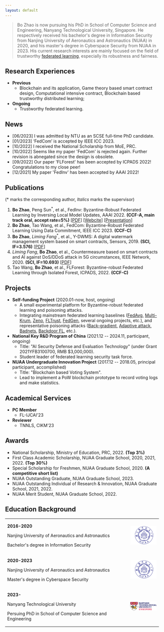 ```yaml
---
layout: default
---
```


> Bo Zhao is now pursuing his PhD in School of Computer Science and Engineering, Nanyang Technological University, Singapore. He respectively received his bachelor's degree in Information Security from Nanjing University of Aeronautics and Astronautics (NUAA) in 2020, and his master's degree in Cyberspace Security from NUAA in 2023. His current research interests are mainly focused on the field of trustworthy [federated learning](https://en.wikipedia.org/wiki/Federated_learning), especially its robustness and fairness.

## Research Experiences

- **Previous**
  - Blockchain and its application, Game theory based smart contract design, Computational intensive contract, Blockchain based trustworthy distributed learning;
- **Ongoing**
  - Trustworthy federated learning.

## News

- [06/2023] I was admitted by NTU as an SCSE full-time PhD candidate.
- [01/2023] ‘FedCom’ is accepted by IEEE ICC 2023.
- [10/2022] I received the National Scholarship from MoE, PRC.
- [10/2022] Seems like my paper 'FedCom' is rejected again. Further revision is abnegated since the design is obsolete.
- [09/2022] Our paper 'FLForest' has been accepted by ICPADS 2022! Congratulations to my close peer!
- [12/2021] My paper 'FedInv' has been accepted by AAAI 2022!

## Publications

(* marks the corresponding author, *Italics* marks the supervisor)

1. **Bo Zhao**, Peng Sun<sup>*</sup>, et al., FedInv: Byzantine-Robust Federated Learning by Inversing Local Model Updates, AAAI 2022. **(CCF-A, main track oral, accept rate=5%)** [[PDF](https://ojs.aaai.org/index.php/AAAI/article/view/20903)] [[Webcite](https://aaai-2022.virtualchair.net/poster_aaai8088)]  [[Presentation](https://www.bilibili.com/video/BV1ZY4y1z74b?share_source=copy_web)]
2. **Bo Zhao**, Tao Wang, et al., FedCom: Byzantine-Robust Federated Learning Using Data Commitment, IEEE ICC 2023. **(CCF-C)**
3. **Bo Zhao**, *Liming Fang*<sup>*</sup>, et al., Y-DWMS: A digital watermark management system based on smart contracts, Sensors, 2019. **(SCI, IF=3.576)** [[PDF](https://www.mdpi.com/1424-8220/19/14/3091)]
4. *Liming Fang*, **Bo Zhao**, et al., Countermeasure based on smart contracts and AI against DoS/DDoS attack in 5G circumstances, IEEE Network, 2020. **(SCI, IF=10.693)** [[PDF](https://ieeexplore.ieee.org/abstract/document/9277902)]
5. Tao Wang, **Bo Zhao**, et al., FLForest: Byzantine-robust Federated Learning through Isolated Forest, ICPADS, 2022. **(CCF-C)**

## Projects

- **Self-funding Project** (2020.01-now, host, ongoing)
  - A small experimental platform for Byzantine-robust federated learning and poisoning attacks. 
  - Integrating mainstream federated learning baselines ([FedAvg](http://proceedings.mlr.press/v54/mcmahan17a/mcmahan17a.pdf), [Multi-Krum](https://proceedings.neurips.cc/paper/2017/file/f4b9ec30ad9f68f89b29639786cb62ef-Paper.pdf), [Zeno](http://proceedings.mlr.press/v97/xie19b/xie19b.pdf), [FLTrust](https://arxiv.org/pdf/2012.13995.pdf), [FedGen](http://proceedings.mlr.press/v139/zhu21b/zhu21b.pdf), several ongoing projects, etc.), and representative poisoning attacks ([Back-gradient](https://arxiv.org/pdf/1708.08689.pdf), [Adaptive attack](https://www.usenix.org/system/files/sec20summer_fang_prepub.pdf), [Badnets](https://arxiv.org/pdf/1708.06733.pdf?ref=https://githubhelp.com), [Backdoor FL](http://proceedings.mlr.press/v108/bagdasaryan20a/bagdasaryan20a.pdf), etc.).
- **National Key R&D Program of China** (2021.12 -- 2024.11, participant, ongoing)
  - Title: "AI Security Defense and Evaluation Technology" (under Grant 2021YFB3100700, RMB \$3,000,000).
  - Student leader of federated learning security task force.
- **NUAA Undergraduate Innovation Project** (2017.12 -- 2018.05, principal participant, accomplished)
  - Title: "Blockchain based Voting System".
  - Lead to implement a PoW blockchain prototype to record voting logs and make statistics.

## Academical Services

- **PC Member**
  - FL-IJCAI'23
- **Reviewer**
  - TNNLS, CIKM'23

## Awards

- National Scholarship, Ministry of Education, PRC, 2022. **(Top 3%)**
- First Class Academic Scholarship, NUAA Graduate School, 2020, 2021, 2022. **(Top 30%)**
- Special Scholarship for Freshmen, NUAA Graduate School, 2020. **(A competitive short list)**
- NUAA Outstanding Graduate, NUAA Graduate School, 2023.
- NUAA Outstanding Individual of Research & Innovation, NUAA Graduate School, 2021, 2022.
- NUAA Merit Student, NUAA Graduate School, 2022.

## Education Background

<table border="0">
<tr>
    <td align="left" valign="center" width="80%">
        <p><b>2016-2020</b></p>
        <p>Nanjing University of Aeronautics and Astronautics</p>
        <p>Bachelor's degree in Information Security</p>
    </td> 
    <td align="center" valign="center">
        <img src="./Images/NUAA.png" width=100px />
    </td>
</tr>    
<tr>
    <td align="left" valign="center" width="80%">
        <p><b>2020-2023</b></p>
        <p>Nanjing University of Aeronautics and Astronautics</p>
        <p>Master's degree in Cyberspace Security</p>
    </td> 
    <td align="center" valign="center">
        <img src="./Images/NUAA.png" width=100px />
    </td>
</tr>    
<tr>
    <td align="left" valign="center" width="80%">
        <p><b>2023-</b></p>
        <p>Nanyang Technological University</p>
        <p>Persuing PhD in School of Computer Science and Engineering</p>
    </td> 
    <td align="center" valign="center">
        <img src="./Images/NTU.png" width=100px />
    </td>
</tr>    
</table>